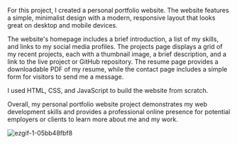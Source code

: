 For this project, I created a personal portfolio website. The website features a simple, minimalist design with a modern, responsive layout that looks great on desktop and mobile devices.

The website's homepage includes a brief introduction, a list of my skills, and links to my social media profiles. The projects page displays a grid of my recent projects, each with a thumbnail image, a brief description, and a link to the live project or GitHub repository. The resume page provides a downloadable PDF of my resume, while the contact page includes a simple form for visitors to send me a message.

I used HTML, CSS, and JavaScript to build the website from scratch.

Overall, my personal portfolio website project demonstrates my web development skills and provides a professional online presence for potential employers or clients to learn more about me and my work.

![ezgif-1-05bb48fbf8](https://user-images.githubusercontent.com/61725029/221399751-a7b55d84-e283-42fd-b33f-b560661cc77f.gif)
